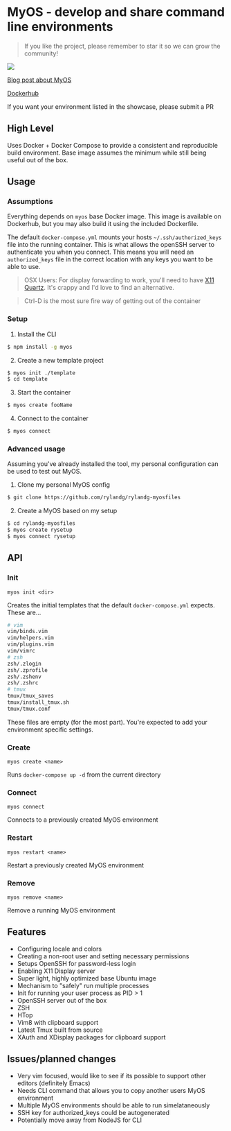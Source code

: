 # MyOS - develop and share command line environments

> If you like the project, please remember to star it so we can grow the community!

![](https://www.cdevn.com/assets/static/myos.e903f9a.3875bee.png)

[Blog post about MyOS](https://cdevn.com/my-os)

[Dockerhub](https://cloud.docker.com/repository/docker/rylandg/myos)

If you want your environment listed in the showcase, please submit a PR

## High Level

Uses Docker + Docker Compose to provide a consistent and reproducible build environment. Base image assumes the minimum while still being useful out of the box.

## Usage

### Assumptions

Everything depends on `myos` base Docker image. This image is available on Dockerhub, but you may also build it using the included Dockerfile.

The default `docker-compose.yml` mounts your hosts `~/.ssh/authorized_keys` file into the running container. This is what allows the openSSH server to authenticate you when you connect. This means you will need an `authorized_keys` file in the correct location with any keys you want to be able to use.

> OSX Users: For display forwarding to work, you'll need to have [X11 Quartz](http://osxdaily.com/2012/12/02/x11-mac-os-x-xquartz/). It's crappy and I'd love to find an alternative.

> Ctrl-D is the most sure fire way of getting out of the container

### Setup

1. Install the CLI

```bash
$ npm install -g myos
```

2. Create a new template project

```bash
$ myos init ./template
$ cd template
```

3. Start the container

```bash
$ myos create fooName
```

4. Connect to the container

```bash
$ myos connect
```

### Advanced usage

Assuming you've already installed the tool, my personal configuration can be used to test out MyOS.

1. Clone my personal MyOS config

```bash
$ git clone https://github.com/rylandg/rylandg-myosfiles
```

2. Create a MyOS based on my setup

```bash
$ cd rylandg-myosfiles
$ myos create rysetup
$ myos connect rysetup
```

## API

### Init
`myos init <dir>`

Creates the initial templates that the default `docker-compose.yml` expects. These are...

```bash
# vim
vim/binds.vim
vim/helpers.vim
vim/plugins.vim
vim/vimrc
# zsh
zsh/.zlogin
zsh/.zprofile
zsh/.zshenv
zsh/.zshrc
# tmux
tmux/tmux_saves
tmux/install_tmux.sh
tmux/tmux.conf
```

These files are empty (for the most part). You're expected to add your environment specific settings.

### Create
`myos create <name>`

Runs `docker-compose up -d` from the current directory

### Connect
`myos connect`

Connects to a previously created MyOS environment


### Restart

`myos restart <name>`

Restart a previously created MyOS environment

### Remove

`myos remove <name>`

Remove a running MyOS environment

## Features

* Configuring locale and colors
* Creating a non-root user and setting necessary permissions
* Setups OpenSSH for password-less login
* Enabling X11 Display server
* Super light, highly optimized base Ubuntu image
* Mechanism to "safely" run multiple processes
* Init for running your user process as PID > 1
* OpenSSH server out of the box
* ZSH
* HTop
* Vim8 with clipboard support
* Latest Tmux built from source
* XAuth and XDisplay packages for clipboard support


## Issues/planned changes

* Very vim focused, would like to see if its possible to support other editors (definitely Emacs)
* Needs CLI command that allows you to copy another users MyOS environment
* Multiple MyOS environments should be able to run simelataneously
* SSH key for authorized_keys could be autogenerated
* Potentially move away from NodeJS for CLI
